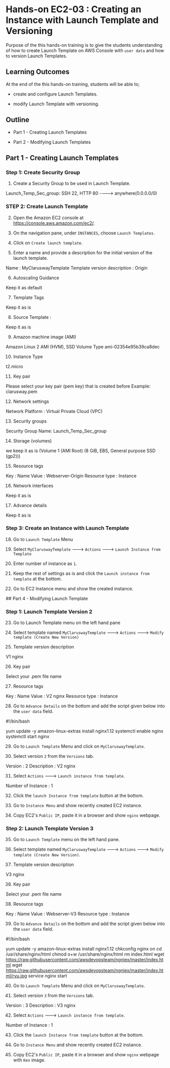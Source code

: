 # Hands-on EC2-03 : Creating an Instance with Launch Template and Versioning

Purpose of the this hands-on training is to give the students understanding of how to create Launch Template on AWS Console with `user data` and how to version Launch Templates.

## Learning Outcomes

At the end of the this hands-on training, students will be able to;

- create and configure Launch Templates.

- modify Launch Template with versioning.

## Outline

- Part 1 - Creating Launch Templates

- Part 2 - Modifying Launch Templates

## Part 1 - Creating Launch Templates

### Step 1: Create Security Group

1. Create a Security Group to be used in Launch Template.


Launch_Temp_Sec_group: SSH 22, HTTP 80 ----> anywhere(0.0.0.0/0)


### STEP 2: Create Launch Template

2. Open the Amazon EC2 console at https://console.aws.amazon.com/ec2/.

3. On the navigation pane, under `INSTANCES`, choose `Launch Templates`.

4. Click on `Create launch template`.

5. Enter a name and provide a description for the initial version of the launch template.


Name                         : MyClaruswayTemplate
Template version description : Origin


6. Autoscaling Guidance


Keep it as default


7. Template Tags


Keep it as is


8. Source Template :


Keep it as is


9. Amazon machine image (AMI)


Amazon Linux 2 AMI (HVM), SSD Volume Type
ami-02354e95b39ca8dec

10. Instance Type


t2.micro


11. Key pair


Please select your key pair (pem key) that is created before
Example: clarusway.pem


12. Network settings


Network Platform : Virtual Private Cloud (VPC)


13. Security groups


Security Group Name: Launch_Temp_Sec_group


14. Storage (volumes)


we keep it as is  (Volume 1 (AMI Root) (8 GiB, EBS, General purpose SSD (gp2)))


15. Resource tags


Key             : Name
Value           : Webserver-Origin
Resource type   : Instance


16. Network interfaces


Keep it as is


17. Advance details


Keep it as is


### Step 3: Create an Instance with Launch Template

18. Go to `Launch Template` Menu

19. Select `MyClaruswayTemplate` ---> `Actions` ---> `Launch Instance from Template`

20. Enter number of instance as `1`.

21. Keep the rest of settings as is and click the `Launch instance from template` at the bottom.

22. Go to EC2 Instance menu and show the created instance.

## Part 4 - Modifying Launch Template

### Step 1: Launch Template Version 2

23. Go to Launch Template menu on the left hand pane

24. Select template named `MyClaruswayTemplate` ---> `Actions` ---> `Modify template (Create New Version)`

25. Template version description


V1 nginx


26. Key pair


Select your .pem file name


27. Resource tags


Key             : Name
Value           : V2 nginx
Resource type   : Instance


28. Go to `Advance Details` on the bottom and add the script given below into the `user data` field.


#!/bin/bash

yum update -y
amazon-linux-extras install nginx1.12
systemctl enable nginx
systemctl start nginx


29. Go to `Launch Template` Menu and click on `MyClaruswayTemplate`.

30. Select version `2` from the `Versions` tab.


Version         : 2
Description     : V2 nginx


31. Select `Actions` ---> `Launch instance from template`.


Number of Instance : 1


32. Click the `launch Instance from template` button at the bottom.

33. Go to `Instance Menu` and show recently created EC2 instance.

34. Copy EC2's `Public IP`, paste it in a browser and show `nginx` webpage.

### Step 2: Launch Template Version 3

35. Go to `Launch Template` menu on the left hand pane.

36. Select template named `MyClaruswayTemplate` ---> `Actions` ---> `Modify template (Create New Version)`.

37.  Template version description


V3 nginx


38. Key pair


Select your .pem file name


38. Resource tags


Key             : Name
Value           : Webserver-V3
Resource type   : Instance


39. Go to `Advance Details` on the bottom and add the script given below into the `user data` field.


#!/bin/bash

yum update -y
amazon-linux-extras install nginx1.12
chkconfig nginx on
cd /usr/share/nginx/html
chmod o+w /usr/share/nginx/html
rm index.html
wget https://raw.githubusercontent.com/awsdevopsteam/ngniex/master/index.html
wget https://raw.githubusercontent.com/awsdevopsteam/ngniex/master/index.html/ryu.jpg
service nginx start


40. Go to `Launch Template` Menu and click on `MyClaruswayTemplate`.

41. Select version `3` from the `Versions` tab.


Version         : 3
Description     : V3 nginx


42. Select `Actions` ---> `Launch instance from template`.


Number of Instance : 1


43. Click the `launch Instance from template` button at the bottom.

44. Go to `Instance Menu` and show recently created EC2 instance.

45. Copy EC2's `Public IP`, paste it in a browser and show `nginx` webpage with `Ken` image.
